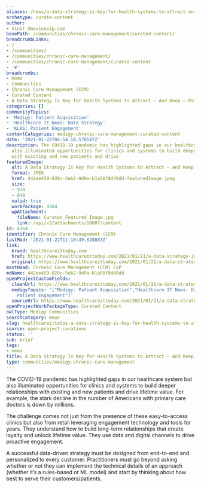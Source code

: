 ```yaml
---
aliases: /news/a-data-strategy-is-key-for-health-systems-to-attract-and-keep-patients
archetype: curate-content
author:
- Vinit @maxinovip.com
basePath: /communities/chronic-care-management/curated-content/
breadcrumbLinks:
- /
- /communities/
- /communities/chronic-care-management/
- /communities/chronic-care-management/curated-content
- '#'
breadcrumbs:
- Home
- Communities
- Chronic Care Management (CCM)
- Curated Content
- A Data Strategy Is Key for Health Systems to Attract – And Keep – Patients
categories: []
communityTopics:
- 'Medigy: Patient Acquisition'
- 'Healthcare IT News: Data Strategy'
- 'KLAS: Patient Engagement'
contentCategories: medigy-chronic-care-management-curated-content
date: '2021-01-22T04:54:18.570587Z'
description: The COVID-19 pandemic has highlighted gaps in our healthcare system but
  also illuminated opportunities for clinics and systems to build deeper relationships
  with existing and new patients and drive
featuredImage:
  alt: A Data Strategy Is Key for Health Systems to Attract – And Keep – Patients
  format: JPEG
  href: 442ee459-028c-5eb2-9d9a-b1a50f8d49dd-featuredImage.jpeg
  size:
  - 970
  - 648
  valid: true
  workPackage: 4364
  wpAttachment:
    fileName: Curated_Featured_Image.jpg
    link: /api/v3/attachments/10687/content
id: 4364
identifier: Chronic Care Management (CCM)
lastMod: '2021-01-22T11:10:49.828883Z'
link:
  brand: healthcareittoday.com
  href: https://www.healthcareittoday.com/2021/01/21/a-data-strategy-is-key-for-health-systems-to-attract-and-keep-patients/
  original: https://www.healthcareittoday.com/2021/01/21/a-data-strategy-is-key-for-health-systems-to-attract-and-keep-patients/
mastHead: Chronic Care Management (CCM) CoP
mdName: 442ee459-028c-5eb2-9d9a-b1a50f8d49dd
openProjectCustomFields:
  cleanUrl: https://www.healthcareittoday.com/2021/01/21/a-data-strategy-is-key-for-health-systems-to-attract-and-keep-patients/
  medigyTopics: '["Medigy: Patient Acquisition","Healthcare IT News: Data Strategy","KLAS:
    Patient Engagement"]'
  sourceUrl: https://www.healthcareittoday.com/2021/01/21/a-data-strategy-is-key-for-health-systems-to-attract-and-keep-patients/
openProjectWorkPackageType: Curated Content
owlType: Medigy Communities
searchCategory: News
slug: healthcareittoday-a-data-strategy-is-key-for-health-systems-to-attract-and-keep-patients
source: open-project-curations
status: ''
sub: brief
tags:
- news
title: A Data Strategy Is Key for Health Systems to Attract – And Keep – Patients
type: communities/medigy-chronic-care-management
---
```


<p>The COVID-19 pandemic has highlighted gaps in our healthcare system but also illuminated opportunities for clinics and systems to build deeper relationships with existing and new patients and drive lifetime value. For example, the stark decline in the number of Americans with primary care doctors is down by millions.</p><p>The challenge comes not just from the presence of these easy-to-access clinics but also from retail leveraging engagement technology and tools for years. They understand how to build long-term relationships that create loyalty and unlock lifetime value. They use data and digital channels to drive proactive engagement.</p><p>A successful data-driven strategy must be designed from end-to-end and personalized to every customer. Practitioners must go beyond asking whether or not they can implement the technical details of an approach (whether it’s a rules-based or ML model) and start by thinking about how best to serve their customers/patients.</p>